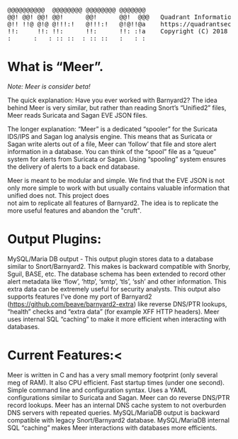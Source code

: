 
<pre>
@@@@@@@@@@  @@@@@@@@ @@@@@@@@ @@@@@@@    
@@! @@! @@! @@!      @@!      @@!  @@@   Quadrant Information Security
@!! !!@ @!@ @!!!:!   @!!!:!   @!@!!@a    https://quadrantsec.com
!!:     !!: !!:      !!:      !!: :!a    Copyright (C) 2018
:      :   : :: ::  : :: ::   :   : :
</pre>


# What is “Meer”. 

<i>Note: Meer is consider beta!</i>

The quick explanation:   Have you ever worked with Barnyard2?  The idea behind Meer is very similar,  but rather than reading Snort’s “Unified2” files,  Meer reads Suricata and Sagan EVE JSON files. 

The longer explanation:  “Meer” is a dedicated “spooler” for the Suricata IDS/IPS and Sagan log analysis engine.  This means that as Suricata or Sagan write alerts out of a file,  Meer can ‘follow’ that file and store alert information in a database.  You can think of the “spool” file as a “queue” system for alerts from Suricata or Sagan.   Using “spooling” system ensures the delivery of alerts to a back end database.  

Meer is meant to be modular and simple.  We find that the EVE JSON is not only more simple to
work with but usually contains valuable information that unified does not.  This project does   
not aim to replicate all features of Barnyard2.  The idea is to replicate the more useful features
and abandon the "cruft".

# Output Plugins:

MySQL/Maria DB output - This output plugin stores data to a database similar to Snort/Barnyard2.  This makes is backward compatible with Snorby,  Sguil, BASE, etc. The database schema has been extended to record other alert metadata like ‘flow’, ‘http’, ‘smtp’, ‘tls’, ‘ssh’ and other information.  This extra data can be extremely useful for security analysts.   This output also supports features I’ve done my port of Barnyard2 (https://github.com/beave/barnyard2-extra) like reverse DNS/PTR lookups,  “health” checks and “extra data” (for example XFF HTTP headers).   Meer uses internal SQL “caching” to make it more efficient when interacting with databases. 


# Current Features:<


Meer is written in C and has a very small memory footprint (only several meg of RAM).  It also CPU efficient. 
Fast startup times (under one second).  
Simple command line and configuration syntax.  Uses a YAML configurations similar to Suricata and Sagan. 
Meer can do reverse DNS/PTR record lookups.   Meer has an internal DNS cache system to not overburden DNS servers with repeated queries. 
MySQL/MariaDB output is backward compatible with legacy Snort/Barnyard2 database.
MySQL/MariaDB internal SQL “caching” makes Meer interactions with databases more efficients. 


